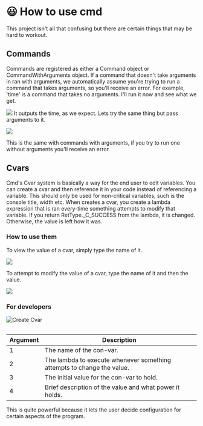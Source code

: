 ﻿# :smiley: How to use cmd

This project isn't all that confusing but there are certain things that may be hard to workout.

## Commands

Commands are registered as either a Command object or CommandWithArguments object. If a command that doesn't take arguments in ran with arguments, we automatically assume you're trying to run a command that takes arguments, so you'll receive an error. For example, 'time' is a command that takes no arguments. I'll run it now and see what we get.

![](https://cdn.discordapp.com/attachments/715986045279141949/818139628774096966/unknown.png)
It outputs the time, as we expect. Lets try the same thing but pass arguments to it.

![](https://cdn.discordapp.com/attachments/715986045279141949/818140284398993418/unknown.png)

This is the same with commands with arguments, if you try to run one without arguments you'll receive an error.

## Cvars

Cmd's Cvar system is basically a way for the end user to edit variables. You can create a cvar and then reference it in your code instead of referencing a variable. This should only be used for non-critical variables, such is the console title, width etc. When creates a cvar, you create a lambda expression that is ran every-time something attempts to modify that variable. If you return RetType._C_SUCCESS from the lambda, it is changed. Otherwise, the value is left how it was.

### How to use them

To view the value of a cvar, simply type the name of it.

![](https://cdn.discordapp.com/attachments/715986045279141949/818141708097028116/unknown.png)

To attempt to modify the value of a cvar, type the name of it and then the value.

![](https://cdn.discordapp.com/attachments/715986045279141949/818142050662481980/unknown.png)

### For developers

![Create Cvar](https://cdn.discordapp.com/attachments/715986045279141949/818142391374577694/unknown.png)

```
```
| Argument    | Description |
| ---         | ----------- |
| 1        | The name of the con-var. |
| 2  | The lambda to execute whenever something attempts to change the value. |
| 3 | The initial value for the con-var to hold. |
| 4 | Brief description of the value and what power it holds. |

This is quite powerful because it lets the user decide configuration for certain aspects of the program.
